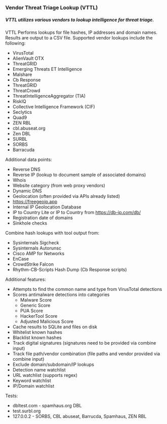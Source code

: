 ### Vendor Threat Triage Lookup (VTTL)
##### VTTL utilizes various vendors to lookup intelligence for threat triage.

VTTL Performs lookups for file hashes, IP addresses and domain names. Results are output to a CSV file. Supported vendor lookups include the following:
* VirusTotal
* AlienVault OTX
* ThreatGRID
* Emerging Threats ET Intelligence
* Malshare
* Cb Response
* ThreatGRID
* ThreatCrowd
* ThreatIntelligenceAggregator (TIA)
* RiskIQ
* Collective Intelligence Framework (CIF)
* Seclytics
* Quad9
* ZEN RBL
* cbl.abuseat.org
* Zen DBL
* SURBL
* SORBS
* Barracuda

Additional data points:
* Reverse DNS
* Reverse IP (lookup to document sample of associated domains)
* Whois
* Website category (from web proxy vendors)
* Dynamic DNS
* Geolocation (often provided via APIs already listed)
 * https://freegeoip.app
 * Internal IP Geolocation Database
  * IP to Country Lite or IP to Country from https://db-ip.com/db/
* Registration date of domains
* Sinkhole checks

Combine hash lookups with tool output from:
* Sysinternals Sigcheck
* Sysinternals Autorunsc
* Cisco AMP for Networks
* EnCase
* CrowdStrike Falcon
* Rhythm-CB-Scripts Hash Dump (Cb Response scripts)

Additional features:
* Attempts to find the common name and type from VirusTotal detections
* Scores antimalware detections into categories
	* Malware Score
	* Generic Score	
	* PUA Score
	* HackerTool Score
	* Adjusted Malicious Score
* Cache results to SQLite and files on disk
* Whitelist known hashes
* Blacklist known hashes
* Track digital signatures (signatures need to be provided via combine input)
* Track file path/vendor combination (file paths and vendor provided via combine input)
* Exclude domain/subdomain/IP lookups
* Detection name watchlist
* URL watchlist (supports regex)
* Keyword watchlist
* IP/Domain watchlist


Tests:
* dbltest.com - spamhaus.org DBL
* test.surbl.org
* 127.0.0.2 - SORBS,	CBL abuseat,	Barrucda,	Spamhaus, ZEN RBL

